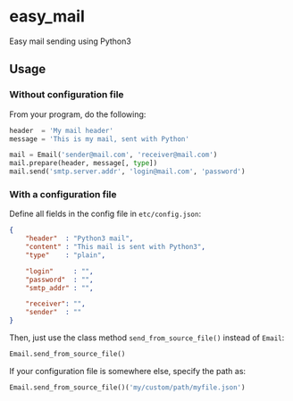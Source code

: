 # easy_mail
Easy mail sending using Python3

## Usage
### Without configuration file

From your program, do the following:
```python
header  = 'My mail header'
message = 'This is my mail, sent with Python'

mail = Email('sender@mail.com', 'receiver@mail.com')
mail.prepare(header, message[, type])
mail.send('smtp.server.addr', 'login@mail.com', 'password')
```

### With a configuration file
Define all fields in the config file in `etc/config.json`:
```json
{
    "header"  : "Python3 mail",
    "content" : "This mail is sent with Python3",
    "type"    : "plain",

    "login"     : "",
    "password"  : "",
    "smtp_addr" : "",

    "receiver": "",
    "sender"  : ""
}
```
Then, just use the class method `send_from_source_file()` instead of `Email`:
```python
Email.send_from_source_file()
```
If your configuration file is somewhere else, specify the path as:
```python
Email.send_from_source_file()('my/custom/path/myfile.json')
```
